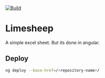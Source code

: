 [![Build](https://github.com/wgnrd/limesheep/actions/workflows/main.yml/badge.svg)](https://github.com/wgnrd/limesheep/actions/workflows/main.yml)
# Limesheep

A simple excel sheet. But its done in angular.

## Deploy
```bash
ng deploy --base-href=/<repository-name>/
```

